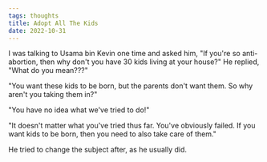```yaml
---
tags: thoughts
title: Adopt All The Kids
date: 2022-10-31
---
```


I was talking to Usama bin Kevin one time and asked him, "If you're so anti-abortion, then why don't you have 30 kids living at your house?" He replied, "What do you mean???"

"You want these kids to be born, but the parents don't want them. So why aren't you taking them in?"

"You have no idea what we've tried to do!"

"It doesn't matter what you've tried thus far. You've obviously failed. If you want kids to be born, then you need to also take care of them."

He tried to change the subject after, as he usually did.